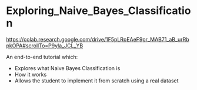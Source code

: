 # Exploring_Naive_Bayes_Classification
https://colab.research.google.com/drive/1F5pLRpEAeF9pr_MAB71_aB_urRbpkOPA#scrollTo=P9yla_JCL_YB

An end-to-end tutorial which:
- Explores what Naive Bayes Classification is
- How it works
- Allows the student to implement it from scratch using a real dataset
